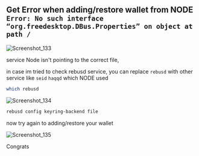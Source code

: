 ## Get Error when adding/restore wallet from NODE `Error: No such interface “org.freedesktop.DBus.Properties” on object at path /`

![Screenshot_133](https://user-images.githubusercontent.com/81378817/201504090-7a011812-5a4f-4581-842b-b8de04a81bc4.jpg)

service Node isn't pointing to the correct file,

in case im tried to check rebusd service, you can replace `rebusd` with other service like `seid` `haqqd` which NODE used
```bash
which rebusd
```
![Screenshot_134](https://user-images.githubusercontent.com/81378817/201504146-ab8b255d-1036-416d-b5d4-d1eb5ee8ce98.jpg)

```bash
rebusd config keyring-backend file
```
now try again to adding/restore your wallet

![Screenshot_135](https://user-images.githubusercontent.com/81378817/201504238-36d4531d-566a-41ea-b0ca-956bd205cdce.jpg)


Congrats 
